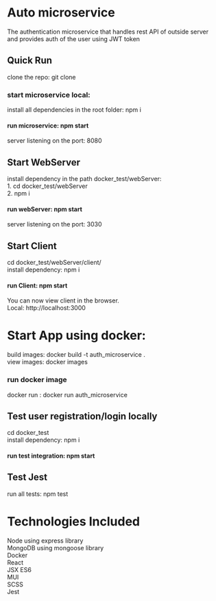 # Auto microservice

The authentication microservice that handles rest API of outside server <br/> and provides auth of the user using JWT token
## Quick Run
clone the repo: git clone <name> <br/>
### start microservice local:
install all dependencies in the root folder: npm i <br/>
#### run microservice: npm start <br/> 
server listening on the port: 8080 <br/>
## Start WebServer
install dependency in the path docker_test/webServer: <br/>1. cd docker_test/webServer <br/>
2. npm i <br/>
#### run webServer: npm start <br/>
server listening on the port: 3030 <br/>

## Start Client
cd docker_test/webServer/client/ <br/>
install dependency: npm i<br/>
#### run Client: npm start
You can now view client in the browser. <br/>
Local: http://localhost:3000 <br/>

# Start App using docker:
build images: docker build -t auth_microservice . <br/>
view images: docker images <br/>
### run docker image
docker run <name image>: docker run auth_microservice <br/>

## Test user registration/login locally
cd docker_test <br/>
install dependency: npm i <br/>
#### run test integration: npm start

## Test Jest
run all tests: npm test <br/>

# Technologies  Included
Node using express library <br/>
MongoDB using mongoose library <br/>
Docker <br/>
React <br/>
JSX ES6 <br/>
MUI <br/>
SCSS <br/>
Jest <br/>

